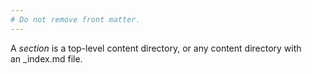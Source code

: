 ```yaml
---
# Do not remove front matter.
---
```


A _section_ is a top-level content directory, or any content directory with an&nbsp;_index.md&nbsp;file.
